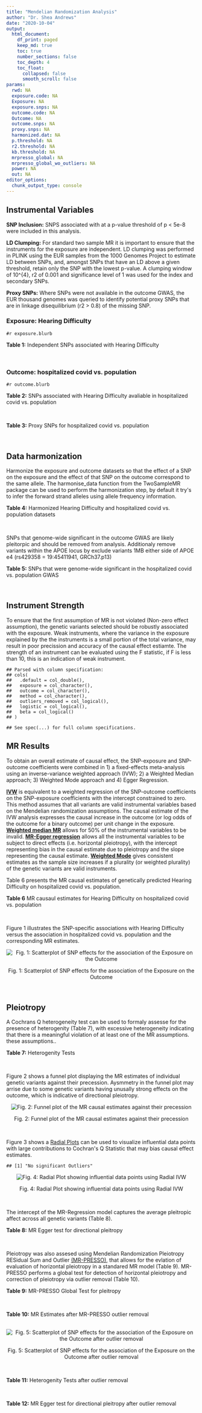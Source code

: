 ```yaml
---
title: "Mendelian Randomization Analysis"
author: "Dr. Shea Andrews"
date: "2020-10-04"
output:
  html_document:
    df_print: paged
    keep_md: true
    toc: true
    number_sections: false
    toc_depth: 4
    toc_float:
      collapsed: false
      smooth_scroll: false
params:
  rwd: NA
  exposure.code: NA
  Exposure: NA
  exposure.snps: NA
  outcome.code: NA
  Outcome: NA
  outcome.snps: NA
  proxy.snps: NA
  harmonized.dat: NA
  p.threshold: NA
  r2.threshold: NA
  kb.threshold: NA
  mrpresso_global: NA
  mrpresso_global_wo_outliers: NA
  power: NA
  out: NA
editor_options:
  chunk_output_type: console
---
```







## Instrumental Variables
**SNP Inclusion:** SNPS associated with at a p-value threshold of p < 5e-8 were included in this analysis.
<br>

**LD Clumping:** For standard two sample MR it is important to ensure that the instruments for the exposure are independent. LD clumping was performed in PLINK using the EUR samples from the 1000 Genomes Project to estimate LD between SNPs, and, amongst SNPs that have an LD above a given threshold, retain only the SNP with the lowest p-value. A clumping window of 10^{4}, r2 of 0.001 and significance level of 1 was used for the index and secondary SNPs.
<br>

**Proxy SNPs:** Where SNPs were not available in the outcome GWAS, the EUR thousand genomes was queried to identify potential proxy SNPs that are in linkage disequilibrium (r2 > 0.8) of the missing SNP.
<br>

### Exposure: Hearing Difficulty
`#r exposure.blurb`
<br>

**Table 1:** Independent SNPs associated with Hearing Difficulty
<div data-pagedtable="false">
  <script data-pagedtable-source type="application/json">
{"columns":[{"label":["SNP"],"name":[1],"type":["chr"],"align":["left"]},{"label":["CHROM"],"name":[2],"type":["dbl"],"align":["right"]},{"label":["POS"],"name":[3],"type":["dbl"],"align":["right"]},{"label":["REF"],"name":[4],"type":["chr"],"align":["left"]},{"label":["ALT"],"name":[5],"type":["chr"],"align":["left"]},{"label":["AF"],"name":[6],"type":["dbl"],"align":["right"]},{"label":["BETA"],"name":[7],"type":["dbl"],"align":["right"]},{"label":["SE"],"name":[8],"type":["dbl"],"align":["right"]},{"label":["Z"],"name":[9],"type":["dbl"],"align":["right"]},{"label":["P"],"name":[10],"type":["dbl"],"align":["right"]},{"label":["N"],"name":[11],"type":["dbl"],"align":["right"]},{"label":["TRAIT"],"name":[12],"type":["chr"],"align":["left"]}],"data":[{"1":"rs12027345","2":"1","3":"46239991","4":"G","5":"A","6":"0.432915","7":"-0.00785785","8":"0.00133184","9":"-5.90000","10":"3.6e-09","11":"250389","12":"Hearing_Difficulty"},{"1":"rs7525101","2":"1","3":"165109131","4":"C","5":"T","6":"0.440725","7":"0.00752096","8":"0.00132707","9":"5.66734","10":"1.5e-08","11":"250389","12":"Hearing_Difficulty"},{"1":"rs10927035","2":"1","3":"243703982","4":"C","5":"T","6":"0.649233","7":"0.00754234","8":"0.00138251","9":"5.45554","10":"4.9e-08","11":"250389","12":"Hearing_Difficulty"},{"1":"rs62188635","2":"2","3":"208082510","4":"C","5":"T","6":"0.545031","7":"-0.00827833","8":"0.00132906","9":"-6.22871","10":"4.7e-10","11":"250389","12":"Hearing_Difficulty"},{"1":"rs13093972","2":"3","3":"114987255","4":"A","5":"G","6":"0.448377","7":"0.00775587","8":"0.00133038","9":"5.82982","10":"5.5e-09","11":"250389","12":"Hearing_Difficulty"},{"1":"rs55853808","2":"3","3":"182053946","4":"A","5":"G","6":"0.162990","7":"0.01187470","8":"0.00180540","9":"6.57732","10":"4.8e-11","11":"250389","12":"Hearing_Difficulty"},{"1":"rs35414371","2":"4","3":"17530692","4":"T","5":"A","6":"0.132722","7":"0.01310280","8":"0.00194526","9":"6.73576","10":"1.6e-11","11":"250389","12":"Hearing_Difficulty"},{"1":"rs10475169","2":"5","3":"2555514","4":"A","5":"C","6":"0.117756","7":"0.01173770","8":"0.00204412","9":"5.74218","10":"9.3e-09","11":"250389","12":"Hearing_Difficulty"},{"1":"rs6453022","2":"5","3":"73076511","4":"C","5":"A","6":"0.500946","7":"0.01262160","8":"0.00132561","9":"9.52135","10":"1.7e-21","11":"250389","12":"Hearing_Difficulty"},{"1":"rs306574","2":"5","3":"94049523","4":"A","5":"G","6":"0.488764","7":"-0.00793561","8":"0.00131904","9":"-6.01620","10":"1.8e-09","11":"250389","12":"Hearing_Difficulty"},{"1":"rs1928176","2":"6","3":"21968899","4":"A","5":"G","6":"0.482818","7":"0.00749378","8":"0.00133347","9":"5.61976","10":"1.9e-08","11":"250389","12":"Hearing_Difficulty"},{"1":"rs13204736","2":"6","3":"32582603","4":"G","5":"A","6":"0.348495","7":"0.01146660","8":"0.00142649","9":"8.03833","10":"9.1e-16","11":"250389","12":"Hearing_Difficulty"},{"1":"rs62646255","2":"6","3":"43262303","4":"T","5":"C","6":"0.391260","7":"-0.01270780","8":"0.00135504","9":"-9.37817","10":"6.7e-21","11":"250389","12":"Hearing_Difficulty"},{"1":"rs217287","2":"6","3":"84407466","4":"C","5":"T","6":"0.440322","7":"0.00784960","8":"0.00133602","9":"5.87536","10":"4.2e-09","11":"250389","12":"Hearing_Difficulty"},{"1":"rs9493627","2":"6","3":"133789728","4":"G","5":"A","6":"0.320275","7":"0.01043660","8":"0.00141112","9":"7.39597","10":"1.4e-13","11":"250389","12":"Hearing_Difficulty"},{"1":"rs2236401","2":"6","3":"158504981","4":"C","5":"T","6":"0.514779","7":"0.00808004","8":"0.00132024","9":"6.12013","10":"9.3e-10","11":"250389","12":"Hearing_Difficulty"},{"1":"rs4947828","2":"7","3":"50805115","4":"T","5":"G","6":"0.769429","7":"0.00955408","8":"0.00156472","9":"6.10594","10":"1.0e-09","11":"250389","12":"Hearing_Difficulty"},{"1":"rs9691831","2":"7","3":"138498348","4":"A","5":"G","6":"0.584558","7":"0.00740690","8":"0.00133806","9":"5.53555","10":"3.1e-08","11":"250389","12":"Hearing_Difficulty"},{"1":"rs3890736","2":"8","3":"21532239","4":"G","5":"A","6":"0.373324","7":"0.00765762","8":"0.00136882","9":"5.59432","10":"2.2e-08","11":"250389","12":"Hearing_Difficulty"},{"1":"rs76837345","2":"8","3":"82668818","4":"A","5":"G","6":"0.069355","7":"0.01460190","8":"0.00259963","9":"5.61691","10":"1.9e-08","11":"250389","12":"Hearing_Difficulty"},{"1":"rs1962104","2":"8","3":"141635329","4":"T","5":"C","6":"0.558034","7":"0.00889466","8":"0.00133827","9":"6.64639","10":"3.0e-11","11":"250389","12":"Hearing_Difficulty"},{"1":"rs4948502","2":"10","3":"63839417","4":"T","5":"C","6":"0.426934","7":"-0.00805794","8":"0.00133835","9":"-6.02080","10":"1.7e-09","11":"250389","12":"Hearing_Difficulty"},{"1":"rs2270550","2":"10","3":"75874192","4":"T","5":"C","6":"0.547333","7":"0.00852536","8":"0.00136055","9":"6.26611","10":"3.7e-10","11":"250389","12":"Hearing_Difficulty"},{"1":"rs11596052","2":"10","3":"80520313","4":"T","5":"C","6":"0.219355","7":"-0.00900108","8":"0.00161979","9":"-5.55694","10":"2.7e-08","11":"250389","12":"Hearing_Difficulty"},{"1":"rs1097215","2":"10","3":"94787804","4":"G","5":"A","6":"0.474064","7":"-0.00798345","8":"0.00132256","9":"-6.03636","10":"1.6e-09","11":"250389","12":"Hearing_Difficulty"},{"1":"rs10901863","2":"10","3":"126812270","4":"C","5":"T","6":"0.268469","7":"0.01207640","8":"0.00153378","9":"7.87362","10":"3.4e-15","11":"250389","12":"Hearing_Difficulty"},{"1":"rs55635402","2":"11","3":"8056913","4":"A","5":"G","6":"0.194930","7":"-0.01052120","8":"0.00166935","9":"-6.30257","10":"2.9e-10","11":"250389","12":"Hearing_Difficulty"},{"1":"rs141403654","2":"11","3":"47715487","4":"A","5":"T","6":"0.015434","7":"0.03134020","8":"0.00568478","9":"5.51300","10":"3.5e-08","11":"250389","12":"Hearing_Difficulty"},{"1":"rs7951935","2":"11","3":"89030399","4":"G","5":"T","6":"0.379826","7":"0.01135240","8":"0.00136208","9":"8.33461","10":"7.8e-17","11":"250389","12":"Hearing_Difficulty"},{"1":"rs67307131","2":"11","3":"118480223","4":"T","5":"C","6":"0.346657","7":"0.00913602","8":"0.00139364","9":"6.55551","10":"5.5e-11","11":"250389","12":"Hearing_Difficulty"},{"1":"rs12552","2":"13","3":"53625781","4":"A","5":"G","6":"0.561874","7":"-0.00728153","8":"0.00133440","9":"-5.45678","10":"4.8e-08","11":"250389","12":"Hearing_Difficulty"},{"1":"rs9517282","2":"13","3":"99059183","4":"C","5":"A","6":"0.548995","7":"-0.00778367","8":"0.00133726","9":"-5.82061","10":"5.9e-09","11":"250389","12":"Hearing_Difficulty"},{"1":"rs1566129","2":"14","3":"52514912","4":"T","5":"C","6":"0.586284","7":"-0.00906457","8":"0.00134065","9":"-6.76132","10":"1.4e-11","11":"250389","12":"Hearing_Difficulty"},{"1":"rs62015206","2":"15","3":"52374075","4":"C","5":"T","6":"0.591962","7":"0.00779412","8":"0.00134988","9":"5.77394","10":"7.7e-09","11":"250389","12":"Hearing_Difficulty"},{"1":"rs62033400","2":"16","3":"53811788","4":"A","5":"G","6":"0.394446","7":"-0.00850581","8":"0.00134974","9":"-6.30181","10":"2.9e-10","11":"250389","12":"Hearing_Difficulty"},{"1":"rs12938775","2":"17","3":"2574821","4":"G","5":"A","6":"0.501932","7":"-0.00745427","8":"0.00132034","9":"-5.64572","10":"1.6e-08","11":"250389","12":"Hearing_Difficulty"},{"1":"rs17671352","2":"17","3":"7127718","4":"T","5":"C","6":"0.619033","7":"-0.00777641","8":"0.00135880","9":"-5.72300","10":"1.0e-08","11":"250389","12":"Hearing_Difficulty"},{"1":"rs4611552","2":"18","3":"52636091","4":"T","5":"C","6":"0.215352","7":"0.00885933","8":"0.00160737","9":"5.51169","10":"3.6e-08","11":"250389","12":"Hearing_Difficulty"},{"1":"rs132929","2":"22","3":"38487002","4":"G","5":"A","6":"0.413979","7":"0.00983905","8":"0.00134066","9":"7.33896","10":"2.2e-13","11":"250389","12":"Hearing_Difficulty"},{"1":"rs36062310","2":"22","3":"50988105","4":"G","5":"A","6":"0.043658","7":"0.03145420","8":"0.00322683","9":"9.74771","10":"1.9e-22","11":"250389","12":"Hearing_Difficulty"}],"options":{"columns":{"min":{},"max":[10]},"rows":{"min":[10],"max":[10]},"pages":{}}}
  </script>
</div>
<br>

### Outcome: hospitalized covid vs. population
`#r outcome.blurb`
<br>

**Table 2:** SNPs associated with Hearing Difficulty avaliable in hospitalized covid vs. population
<div data-pagedtable="false">
  <script data-pagedtable-source type="application/json">
{"columns":[{"label":["SNP"],"name":[1],"type":["chr"],"align":["left"]},{"label":["CHROM"],"name":[2],"type":["dbl"],"align":["right"]},{"label":["POS"],"name":[3],"type":["dbl"],"align":["right"]},{"label":["REF"],"name":[4],"type":["chr"],"align":["left"]},{"label":["ALT"],"name":[5],"type":["chr"],"align":["left"]},{"label":["AF"],"name":[6],"type":["dbl"],"align":["right"]},{"label":["BETA"],"name":[7],"type":["dbl"],"align":["right"]},{"label":["SE"],"name":[8],"type":["dbl"],"align":["right"]},{"label":["Z"],"name":[9],"type":["dbl"],"align":["right"]},{"label":["P"],"name":[10],"type":["dbl"],"align":["right"]},{"label":["N"],"name":[11],"type":["dbl"],"align":["right"]},{"label":["TRAIT"],"name":[12],"type":["chr"],"align":["left"]}],"data":[{"1":"rs12027345","2":"1","3":"46239991","4":"G","5":"A","6":"0.43790","7":"0.01347600","8":"0.031450","9":"0.428489666","10":"0.66830","11":"452949","12":"COVID:_hospitalized_vs._population"},{"1":"rs7525101","2":"1","3":"165109131","4":"C","5":"T","6":"0.45530","7":"-0.03812000","8":"0.024212","9":"-1.574425905","10":"0.11540","11":"991764","12":"COVID:_hospitalized_vs._population"},{"1":"rs10927035","2":"1","3":"243703982","4":"C","5":"T","6":"0.61710","7":"-0.03521400","8":"0.029528","9":"-1.192562991","10":"0.23300","11":"1009123","12":"COVID:_hospitalized_vs._population"},{"1":"rs13093972","2":"3","3":"114987255","4":"A","5":"G","6":"0.40550","7":"0.00028154","8":"0.029917","9":"0.009410703","10":"0.99250","11":"1009123","12":"COVID:_hospitalized_vs._population"},{"1":"rs55853808","2":"3","3":"182053946","4":"A","5":"G","6":"0.15020","7":"-0.04083600","8":"0.043904","9":"-0.930120262","10":"0.35230","11":"981708","12":"COVID:_hospitalized_vs._population"},{"1":"rs35414371","2":"4","3":"17530692","4":"T","5":"A","6":"0.13320","7":"0.05258000","8":"0.037396","9":"1.406032731","10":"0.15970","11":"506057","12":"COVID:_hospitalized_vs._population"},{"1":"rs10475169","2":"5","3":"2555514","4":"A","5":"C","6":"0.13090","7":"-0.02307400","8":"0.035335","9":"-0.653006934","10":"0.51370","11":"991764","12":"COVID:_hospitalized_vs._population"},{"1":"rs6453022","2":"5","3":"73076511","4":"C","5":"A","6":"0.48020","7":"-0.00209290","8":"0.023488","9":"-0.089105075","10":"0.92900","11":"1018566","12":"COVID:_hospitalized_vs._population"},{"1":"rs306574","2":"5","3":"94049523","4":"A","5":"G","6":"0.50680","7":"0.00608000","8":"0.023583","9":"0.257812831","10":"0.79660","11":"1019179","12":"COVID:_hospitalized_vs._population"},{"1":"rs1928176","2":"6","3":"21968899","4":"A","5":"G","6":"0.49830","7":"-0.00653430","8":"0.028787","9":"-0.226987876","10":"0.82040","11":"1002554","12":"COVID:_hospitalized_vs._population"},{"1":"rs217287","2":"6","3":"84407466","4":"C","5":"T","6":"0.46220","7":"0.01826500","8":"0.029612","9":"0.616810752","10":"0.53730","11":"981095","12":"COVID:_hospitalized_vs._population"},{"1":"rs9493627","2":"6","3":"133789728","4":"G","5":"A","6":"0.32070","7":"0.00657970","8":"0.024728","9":"0.266082983","10":"0.79020","11":"1019179","12":"COVID:_hospitalized_vs._population"},{"1":"rs2236401","2":"6","3":"158504981","4":"C","5":"T","6":"0.53960","7":"0.01974700","8":"0.023534","9":"0.839083879","10":"0.40140","11":"1019179","12":"COVID:_hospitalized_vs._population"},{"1":"rs3890736","2":"8","3":"21532239","4":"G","5":"A","6":"0.37850","7":"0.01552900","8":"0.024001","9":"0.647014708","10":"0.51760","11":"1019179","12":"COVID:_hospitalized_vs._population"},{"1":"rs76837345","2":"8","3":"82668818","4":"A","5":"G","6":"0.06715","7":"0.01770200","8":"0.046704","9":"0.379025351","10":"0.70470","11":"1012610","12":"COVID:_hospitalized_vs._population"},{"1":"rs1962104","2":"8","3":"141635329","4":"T","5":"C","6":"0.52330","7":"0.00488860","8":"0.028992","9":"0.168618929","10":"0.86610","11":"1009123","12":"COVID:_hospitalized_vs._population"},{"1":"rs4948502","2":"10","3":"63839417","4":"T","5":"C","6":"0.40940","7":"-0.05115700","8":"0.024186","9":"-2.115149260","10":"0.03442","11":"1019179","12":"COVID:_hospitalized_vs._population"},{"1":"rs11596052","2":"10","3":"80520313","4":"T","5":"C","6":"0.20700","7":"-0.00502970","8":"0.034375","9":"-0.146318545","10":"0.88370","11":"1009123","12":"COVID:_hospitalized_vs._population"},{"1":"rs1097215","2":"10","3":"94787804","4":"G","5":"A","6":"0.48370","7":"-0.01562400","8":"0.029701","9":"-0.526042894","10":"0.59890","11":"989134","12":"COVID:_hospitalized_vs._population"},{"1":"rs10901863","2":"10","3":"126812270","4":"C","5":"T","6":"0.27640","7":"-0.03176300","8":"0.033305","9":"-0.953700646","10":"0.34020","11":"981708","12":"COVID:_hospitalized_vs._population"},{"1":"rs55635402","2":"11","3":"8056913","4":"A","5":"G","6":"0.20230","7":"-0.00656980","8":"0.029921","9":"-0.219571538","10":"0.82620","11":"1019179","12":"COVID:_hospitalized_vs._population"},{"1":"rs141403654","2":"11","3":"47715487","4":"A","5":"T","6":"0.02315","7":"-0.05427700","8":"0.151110","9":"-0.359188671","10":"0.71950","11":"962109","12":"COVID:_hospitalized_vs._population"},{"1":"rs7951935","2":"11","3":"89030399","4":"G","5":"T","6":"0.37340","7":"-0.00761520","8":"0.024494","9":"-0.310900629","10":"0.75590","11":"744768","12":"COVID:_hospitalized_vs._population"},{"1":"rs67307131","2":"11","3":"118480223","4":"T","5":"C","6":"0.35210","7":"-0.02173800","8":"0.030319","9":"-0.716976154","10":"0.47340","11":"468586","12":"COVID:_hospitalized_vs._population"},{"1":"rs12552","2":"13","3":"53625781","4":"A","5":"G","6":"0.55610","7":"-0.01851200","8":"0.028595","9":"-0.647385907","10":"0.51740","11":"1008510","12":"COVID:_hospitalized_vs._population"},{"1":"rs9517282","2":"13","3":"99059183","4":"C","5":"A","6":"0.53930","7":"-0.02682000","8":"0.028500","9":"-0.941052632","10":"0.34670","11":"1009123","12":"COVID:_hospitalized_vs._population"},{"1":"rs1566129","2":"14","3":"52514912","4":"T","5":"C","6":"0.60010","7":"0.03642000","8":"0.023732","9":"1.534636777","10":"0.12490","11":"1019179","12":"COVID:_hospitalized_vs._population"},{"1":"rs62033400","2":"16","3":"53811788","4":"A","5":"G","6":"0.39350","7":"0.01705500","8":"0.024171","9":"0.705597617","10":"0.48040","11":"1005759","12":"COVID:_hospitalized_vs._population"},{"1":"rs12938775","2":"17","3":"2574821","4":"G","5":"A","6":"0.48840","7":"-0.01559600","8":"0.030391","9":"-0.513178244","10":"0.60780","11":"742997","12":"COVID:_hospitalized_vs._population"},{"1":"rs17671352","2":"17","3":"7127718","4":"T","5":"C","6":"0.62540","7":"-0.00277130","8":"0.024542","9":"-0.112920707","10":"0.91010","11":"1019179","12":"COVID:_hospitalized_vs._population"},{"1":"rs4611552","2":"18","3":"52636091","4":"T","5":"C","6":"0.20170","7":"0.03280300","8":"0.028459","9":"1.152640641","10":"0.24910","11":"1019179","12":"COVID:_hospitalized_vs._population"},{"1":"rs132929","2":"22","3":"38487002","4":"G","5":"A","6":"0.38980","7":"-0.02048600","8":"0.023899","9":"-0.857190677","10":"0.39130","11":"1018566","12":"COVID:_hospitalized_vs._population"},{"1":"rs36062310","2":"22","3":"50988105","4":"G","5":"A","6":"0.03983","7":"0.06365600","8":"0.078438","9":"0.811545424","10":"0.41710","11":"975139","12":"COVID:_hospitalized_vs._population"},{"1":"rs62188635","2":"NA","3":"NA","4":"NA","5":"NA","6":"NA","7":"NA","8":"NA","9":"NA","10":"NA","11":"NA","12":"NA"},{"1":"rs13204736","2":"NA","3":"NA","4":"NA","5":"NA","6":"NA","7":"NA","8":"NA","9":"NA","10":"NA","11":"NA","12":"NA"},{"1":"rs62646255","2":"NA","3":"NA","4":"NA","5":"NA","6":"NA","7":"NA","8":"NA","9":"NA","10":"NA","11":"NA","12":"NA"},{"1":"rs4947828","2":"NA","3":"NA","4":"NA","5":"NA","6":"NA","7":"NA","8":"NA","9":"NA","10":"NA","11":"NA","12":"NA"},{"1":"rs9691831","2":"NA","3":"NA","4":"NA","5":"NA","6":"NA","7":"NA","8":"NA","9":"NA","10":"NA","11":"NA","12":"NA"},{"1":"rs2270550","2":"NA","3":"NA","4":"NA","5":"NA","6":"NA","7":"NA","8":"NA","9":"NA","10":"NA","11":"NA","12":"NA"},{"1":"rs62015206","2":"NA","3":"NA","4":"NA","5":"NA","6":"NA","7":"NA","8":"NA","9":"NA","10":"NA","11":"NA","12":"NA"}],"options":{"columns":{"min":{},"max":[10]},"rows":{"min":[10],"max":[10]},"pages":{}}}
  </script>
</div>
<br>

**Table 3:** Proxy SNPs for hospitalized covid vs. population
<div data-pagedtable="false">
  <script data-pagedtable-source type="application/json">
{"columns":[{"label":["target_snp"],"name":[1],"type":["chr"],"align":["left"]},{"label":["proxy_snp"],"name":[2],"type":["chr"],"align":["left"]},{"label":["ld.r2"],"name":[3],"type":["dbl"],"align":["right"]},{"label":["Dprime"],"name":[4],"type":["dbl"],"align":["right"]},{"label":["PHASE"],"name":[5],"type":["chr"],"align":["left"]},{"label":["X12"],"name":[6],"type":["lgl"],"align":["right"]},{"label":["CHROM"],"name":[7],"type":["dbl"],"align":["right"]},{"label":["POS"],"name":[8],"type":["dbl"],"align":["right"]},{"label":["REF.proxy"],"name":[9],"type":["chr"],"align":["left"]},{"label":["ALT.proxy"],"name":[10],"type":["chr"],"align":["left"]},{"label":["AF"],"name":[11],"type":["dbl"],"align":["right"]},{"label":["BETA"],"name":[12],"type":["dbl"],"align":["right"]},{"label":["SE"],"name":[13],"type":["dbl"],"align":["right"]},{"label":["Z"],"name":[14],"type":["dbl"],"align":["right"]},{"label":["P"],"name":[15],"type":["dbl"],"align":["right"]},{"label":["N"],"name":[16],"type":["dbl"],"align":["right"]},{"label":["TRAIT"],"name":[17],"type":["chr"],"align":["left"]},{"label":["ref"],"name":[18],"type":["chr"],"align":["left"]},{"label":["ref.proxy"],"name":[19],"type":["chr"],"align":["left"]},{"label":["alt"],"name":[20],"type":["chr"],"align":["left"]},{"label":["alt.proxy"],"name":[21],"type":["chr"],"align":["left"]},{"label":["ALT"],"name":[22],"type":["chr"],"align":["left"]},{"label":["REF"],"name":[23],"type":["chr"],"align":["left"]},{"label":["proxy.outcome"],"name":[24],"type":["lgl"],"align":["right"]}],"data":[{"1":"rs13204736","2":"rs34656207","3":"0.957609","4":"0.994489","5":"AT/GC","6":"NA","7":"6","8":"32582601","9":"C","10":"T","11":"0.3978","12":"-0.0395380","13":"0.047677","14":"-0.8292888","15":"0.4069","16":"985408","17":"COVID:_hospitalized_vs._population","18":"A","19":"T","20":"G","21":"C","22":"A","23":"G","24":"TRUE"},{"1":"rs62646255","2":"rs62415385","3":"0.975788","4":"0.995882","5":"CT/TA","6":"NA","7":"6","8":"43262458","9":"A","10":"T","11":"0.3887","12":"0.0482200","13":"0.029713","14":"1.6228587","15":"0.1046","16":"1006906","17":"COVID:_hospitalized_vs._population","18":"C","19":"T","20":"T","21":"A","22":"C","23":"T","24":"TRUE"},{"1":"rs2270550","2":"rs2131957","3":"0.856412","4":"0.982009","5":"TC/CA","6":"NA","7":"10","8":"75866929","9":"C","10":"A","11":"0.5663","12":"0.0019956","13":"0.028611","14":"0.0697494","15":"0.9444","16":"1009123","17":"COVID:_hospitalized_vs._population","18":"T","19":"C","20":"C","21":"A","22":"C","23":"T","24":"TRUE"},{"1":"rs62188635","2":"NA","3":"NA","4":"NA","5":"NA","6":"NA","7":"NA","8":"NA","9":"NA","10":"NA","11":"NA","12":"NA","13":"NA","14":"NA","15":"NA","16":"NA","17":"NA","18":"NA","19":"NA","20":"NA","21":"NA","22":"NA","23":"NA","24":"NA"},{"1":"rs4947828","2":"NA","3":"NA","4":"NA","5":"NA","6":"NA","7":"NA","8":"NA","9":"NA","10":"NA","11":"NA","12":"NA","13":"NA","14":"NA","15":"NA","16":"NA","17":"NA","18":"NA","19":"NA","20":"NA","21":"NA","22":"NA","23":"NA","24":"NA"},{"1":"rs9691831","2":"NA","3":"NA","4":"NA","5":"NA","6":"NA","7":"NA","8":"NA","9":"NA","10":"NA","11":"NA","12":"NA","13":"NA","14":"NA","15":"NA","16":"NA","17":"NA","18":"NA","19":"NA","20":"NA","21":"NA","22":"NA","23":"NA","24":"NA"},{"1":"rs62015206","2":"NA","3":"NA","4":"NA","5":"NA","6":"NA","7":"NA","8":"NA","9":"NA","10":"NA","11":"NA","12":"NA","13":"NA","14":"NA","15":"NA","16":"NA","17":"NA","18":"NA","19":"NA","20":"NA","21":"NA","22":"NA","23":"NA","24":"NA"}],"options":{"columns":{"min":{},"max":[10]},"rows":{"min":[10],"max":[10]},"pages":{}}}
  </script>
</div>
<br>

## Data harmonization
Harmonize the exposure and outcome datasets so that the effect of a SNP on the exposure and the effect of that SNP on the outcome correspond to the same allele. The harmonise_data function from the TwoSampleMR package can be used to perform the harmonization step, by default it try's to infer the forward strand alleles using allele frequency information.
<br>

**Table 4:** Harmonized Hearing Difficulty and hospitalized covid vs. population datasets
<div data-pagedtable="false">
  <script data-pagedtable-source type="application/json">
{"columns":[{"label":["SNP"],"name":[1],"type":["chr"],"align":["left"]},{"label":["effect_allele.exposure"],"name":[2],"type":["chr"],"align":["left"]},{"label":["other_allele.exposure"],"name":[3],"type":["chr"],"align":["left"]},{"label":["effect_allele.outcome"],"name":[4],"type":["chr"],"align":["left"]},{"label":["other_allele.outcome"],"name":[5],"type":["chr"],"align":["left"]},{"label":["beta.exposure"],"name":[6],"type":["dbl"],"align":["right"]},{"label":["beta.outcome"],"name":[7],"type":["dbl"],"align":["right"]},{"label":["eaf.exposure"],"name":[8],"type":["dbl"],"align":["right"]},{"label":["eaf.outcome"],"name":[9],"type":["dbl"],"align":["right"]},{"label":["remove"],"name":[10],"type":["lgl"],"align":["right"]},{"label":["palindromic"],"name":[11],"type":["lgl"],"align":["right"]},{"label":["ambiguous"],"name":[12],"type":["lgl"],"align":["right"]},{"label":["id.outcome"],"name":[13],"type":["chr"],"align":["left"]},{"label":["chr.outcome"],"name":[14],"type":["dbl"],"align":["right"]},{"label":["pos.outcome"],"name":[15],"type":["dbl"],"align":["right"]},{"label":["se.outcome"],"name":[16],"type":["dbl"],"align":["right"]},{"label":["z.outcome"],"name":[17],"type":["dbl"],"align":["right"]},{"label":["pval.outcome"],"name":[18],"type":["dbl"],"align":["right"]},{"label":["samplesize.outcome"],"name":[19],"type":["dbl"],"align":["right"]},{"label":["outcome"],"name":[20],"type":["chr"],"align":["left"]},{"label":["mr_keep.outcome"],"name":[21],"type":["lgl"],"align":["right"]},{"label":["pval_origin.outcome"],"name":[22],"type":["chr"],"align":["left"]},{"label":["chr.exposure"],"name":[23],"type":["dbl"],"align":["right"]},{"label":["pos.exposure"],"name":[24],"type":["dbl"],"align":["right"]},{"label":["se.exposure"],"name":[25],"type":["dbl"],"align":["right"]},{"label":["z.exposure"],"name":[26],"type":["dbl"],"align":["right"]},{"label":["pval.exposure"],"name":[27],"type":["dbl"],"align":["right"]},{"label":["samplesize.exposure"],"name":[28],"type":["dbl"],"align":["right"]},{"label":["exposure"],"name":[29],"type":["chr"],"align":["left"]},{"label":["mr_keep.exposure"],"name":[30],"type":["lgl"],"align":["right"]},{"label":["pval_origin.exposure"],"name":[31],"type":["chr"],"align":["left"]},{"label":["id.exposure"],"name":[32],"type":["chr"],"align":["left"]},{"label":["action"],"name":[33],"type":["dbl"],"align":["right"]},{"label":["mr_keep"],"name":[34],"type":["lgl"],"align":["right"]},{"label":["pt"],"name":[35],"type":["dbl"],"align":["right"]},{"label":["pleitropy_keep"],"name":[36],"type":["lgl"],"align":["right"]},{"label":["mrpresso_RSSobs"],"name":[37],"type":["lgl"],"align":["right"]},{"label":["mrpresso_pval"],"name":[38],"type":["lgl"],"align":["right"]},{"label":["mrpresso_keep"],"name":[39],"type":["lgl"],"align":["right"]}],"data":[{"1":"rs10475169","2":"C","3":"A","4":"C","5":"A","6":"0.01173770","7":"-0.02307400","8":"0.117756","9":"0.13090","10":"FALSE","11":"FALSE","12":"FALSE","13":"KEOeeb","14":"5","15":"2555514","16":"0.035335","17":"-0.653006934","18":"0.51370","19":"991764","20":"covidhgi2020anaB2v3","21":"TRUE","22":"reported","23":"5","24":"2555514","25":"0.00204412","26":"5.74218","27":"9.3e-09","28":"250389","29":"Wells2019hdiff","30":"TRUE","31":"reported","32":"KOUf6Z","33":"2","34":"TRUE","35":"5e-08","36":"TRUE","37":"NA","38":"NA","39":"TRUE"},{"1":"rs10901863","2":"T","3":"C","4":"T","5":"C","6":"0.01207640","7":"-0.03176300","8":"0.268469","9":"0.27640","10":"FALSE","11":"FALSE","12":"FALSE","13":"KEOeeb","14":"10","15":"126812270","16":"0.033305","17":"-0.953700646","18":"0.34020","19":"981708","20":"covidhgi2020anaB2v3","21":"TRUE","22":"reported","23":"10","24":"126812270","25":"0.00153378","26":"7.87362","27":"3.4e-15","28":"250389","29":"Wells2019hdiff","30":"TRUE","31":"reported","32":"KOUf6Z","33":"2","34":"TRUE","35":"5e-08","36":"TRUE","37":"NA","38":"NA","39":"TRUE"},{"1":"rs10927035","2":"T","3":"C","4":"T","5":"C","6":"0.00754234","7":"-0.03521400","8":"0.649233","9":"0.61710","10":"FALSE","11":"FALSE","12":"FALSE","13":"KEOeeb","14":"1","15":"243703982","16":"0.029528","17":"-1.192562991","18":"0.23300","19":"1009123","20":"covidhgi2020anaB2v3","21":"TRUE","22":"reported","23":"1","24":"243703982","25":"0.00138251","26":"5.45554","27":"4.9e-08","28":"250389","29":"Wells2019hdiff","30":"TRUE","31":"reported","32":"KOUf6Z","33":"2","34":"TRUE","35":"5e-08","36":"TRUE","37":"NA","38":"NA","39":"TRUE"},{"1":"rs1097215","2":"A","3":"G","4":"A","5":"G","6":"-0.00798345","7":"-0.01562400","8":"0.474064","9":"0.48370","10":"FALSE","11":"FALSE","12":"FALSE","13":"KEOeeb","14":"10","15":"94787804","16":"0.029701","17":"-0.526042894","18":"0.59890","19":"989134","20":"covidhgi2020anaB2v3","21":"TRUE","22":"reported","23":"10","24":"94787804","25":"0.00132256","26":"-6.03636","27":"1.6e-09","28":"250389","29":"Wells2019hdiff","30":"TRUE","31":"reported","32":"KOUf6Z","33":"2","34":"TRUE","35":"5e-08","36":"TRUE","37":"NA","38":"NA","39":"TRUE"},{"1":"rs11596052","2":"C","3":"T","4":"C","5":"T","6":"-0.00900108","7":"-0.00502970","8":"0.219355","9":"0.20700","10":"FALSE","11":"FALSE","12":"FALSE","13":"KEOeeb","14":"10","15":"80520313","16":"0.034375","17":"-0.146318545","18":"0.88370","19":"1009123","20":"covidhgi2020anaB2v3","21":"TRUE","22":"reported","23":"10","24":"80520313","25":"0.00161979","26":"-5.55694","27":"2.7e-08","28":"250389","29":"Wells2019hdiff","30":"TRUE","31":"reported","32":"KOUf6Z","33":"2","34":"TRUE","35":"5e-08","36":"TRUE","37":"NA","38":"NA","39":"TRUE"},{"1":"rs12027345","2":"A","3":"G","4":"A","5":"G","6":"-0.00785785","7":"0.01347600","8":"0.432915","9":"0.43790","10":"FALSE","11":"FALSE","12":"FALSE","13":"KEOeeb","14":"1","15":"46239991","16":"0.031450","17":"0.428489666","18":"0.66830","19":"452949","20":"covidhgi2020anaB2v3","21":"TRUE","22":"reported","23":"1","24":"46239991","25":"0.00133184","26":"-5.90000","27":"3.6e-09","28":"250389","29":"Wells2019hdiff","30":"TRUE","31":"reported","32":"KOUf6Z","33":"2","34":"TRUE","35":"5e-08","36":"TRUE","37":"NA","38":"NA","39":"TRUE"},{"1":"rs12552","2":"G","3":"A","4":"G","5":"A","6":"-0.00728153","7":"-0.01851200","8":"0.561874","9":"0.55610","10":"FALSE","11":"FALSE","12":"FALSE","13":"KEOeeb","14":"13","15":"53625781","16":"0.028595","17":"-0.647385907","18":"0.51740","19":"1008510","20":"covidhgi2020anaB2v3","21":"TRUE","22":"reported","23":"13","24":"53625781","25":"0.00133440","26":"-5.45678","27":"4.8e-08","28":"250389","29":"Wells2019hdiff","30":"TRUE","31":"reported","32":"KOUf6Z","33":"2","34":"TRUE","35":"5e-08","36":"TRUE","37":"NA","38":"NA","39":"TRUE"},{"1":"rs12938775","2":"A","3":"G","4":"A","5":"G","6":"-0.00745427","7":"-0.01559600","8":"0.501932","9":"0.48840","10":"FALSE","11":"FALSE","12":"FALSE","13":"KEOeeb","14":"17","15":"2574821","16":"0.030391","17":"-0.513178244","18":"0.60780","19":"742997","20":"covidhgi2020anaB2v3","21":"TRUE","22":"reported","23":"17","24":"2574821","25":"0.00132034","26":"-5.64572","27":"1.6e-08","28":"250389","29":"Wells2019hdiff","30":"TRUE","31":"reported","32":"KOUf6Z","33":"2","34":"TRUE","35":"5e-08","36":"TRUE","37":"NA","38":"NA","39":"TRUE"},{"1":"rs13093972","2":"G","3":"A","4":"G","5":"A","6":"0.00775587","7":"0.00028154","8":"0.448377","9":"0.40550","10":"FALSE","11":"FALSE","12":"FALSE","13":"KEOeeb","14":"3","15":"114987255","16":"0.029917","17":"0.009410703","18":"0.99250","19":"1009123","20":"covidhgi2020anaB2v3","21":"TRUE","22":"reported","23":"3","24":"114987255","25":"0.00133038","26":"5.82982","27":"5.5e-09","28":"250389","29":"Wells2019hdiff","30":"TRUE","31":"reported","32":"KOUf6Z","33":"2","34":"TRUE","35":"5e-08","36":"TRUE","37":"NA","38":"NA","39":"TRUE"},{"1":"rs13204736","2":"A","3":"G","4":"A","5":"G","6":"0.01146660","7":"-0.03953800","8":"0.348495","9":"0.39780","10":"FALSE","11":"FALSE","12":"FALSE","13":"KEOeeb","14":"6","15":"32582601","16":"0.047677","17":"-0.829288756","18":"0.40690","19":"985408","20":"covidhgi2020anaB2v3","21":"TRUE","22":"reported","23":"6","24":"32582603","25":"0.00142649","26":"8.03833","27":"9.1e-16","28":"250389","29":"Wells2019hdiff","30":"TRUE","31":"reported","32":"KOUf6Z","33":"2","34":"TRUE","35":"5e-08","36":"TRUE","37":"NA","38":"NA","39":"TRUE"},{"1":"rs132929","2":"A","3":"G","4":"A","5":"G","6":"0.00983905","7":"-0.02048600","8":"0.413979","9":"0.38980","10":"FALSE","11":"FALSE","12":"FALSE","13":"KEOeeb","14":"22","15":"38487002","16":"0.023899","17":"-0.857190677","18":"0.39130","19":"1018566","20":"covidhgi2020anaB2v3","21":"TRUE","22":"reported","23":"22","24":"38487002","25":"0.00134066","26":"7.33896","27":"2.2e-13","28":"250389","29":"Wells2019hdiff","30":"TRUE","31":"reported","32":"KOUf6Z","33":"2","34":"TRUE","35":"5e-08","36":"TRUE","37":"NA","38":"NA","39":"TRUE"},{"1":"rs141403654","2":"T","3":"A","4":"T","5":"A","6":"0.03134020","7":"-0.05427700","8":"0.015434","9":"0.02315","10":"FALSE","11":"TRUE","12":"FALSE","13":"KEOeeb","14":"11","15":"47715487","16":"0.151110","17":"-0.359188671","18":"0.71950","19":"962109","20":"covidhgi2020anaB2v3","21":"TRUE","22":"reported","23":"11","24":"47715487","25":"0.00568478","26":"5.51300","27":"3.5e-08","28":"250389","29":"Wells2019hdiff","30":"TRUE","31":"reported","32":"KOUf6Z","33":"2","34":"TRUE","35":"5e-08","36":"TRUE","37":"NA","38":"NA","39":"TRUE"},{"1":"rs1566129","2":"C","3":"T","4":"C","5":"T","6":"-0.00906457","7":"0.03642000","8":"0.586284","9":"0.60010","10":"FALSE","11":"FALSE","12":"FALSE","13":"KEOeeb","14":"14","15":"52514912","16":"0.023732","17":"1.534636777","18":"0.12490","19":"1019179","20":"covidhgi2020anaB2v3","21":"TRUE","22":"reported","23":"14","24":"52514912","25":"0.00134065","26":"-6.76132","27":"1.4e-11","28":"250389","29":"Wells2019hdiff","30":"TRUE","31":"reported","32":"KOUf6Z","33":"2","34":"TRUE","35":"5e-08","36":"TRUE","37":"NA","38":"NA","39":"TRUE"},{"1":"rs17671352","2":"C","3":"T","4":"C","5":"T","6":"-0.00777641","7":"-0.00277130","8":"0.619033","9":"0.62540","10":"FALSE","11":"FALSE","12":"FALSE","13":"KEOeeb","14":"17","15":"7127718","16":"0.024542","17":"-0.112920707","18":"0.91010","19":"1019179","20":"covidhgi2020anaB2v3","21":"TRUE","22":"reported","23":"17","24":"7127718","25":"0.00135880","26":"-5.72300","27":"1.0e-08","28":"250389","29":"Wells2019hdiff","30":"TRUE","31":"reported","32":"KOUf6Z","33":"2","34":"TRUE","35":"5e-08","36":"TRUE","37":"NA","38":"NA","39":"TRUE"},{"1":"rs1928176","2":"G","3":"A","4":"G","5":"A","6":"0.00749378","7":"-0.00653430","8":"0.482818","9":"0.49830","10":"FALSE","11":"FALSE","12":"FALSE","13":"KEOeeb","14":"6","15":"21968899","16":"0.028787","17":"-0.226987876","18":"0.82040","19":"1002554","20":"covidhgi2020anaB2v3","21":"TRUE","22":"reported","23":"6","24":"21968899","25":"0.00133347","26":"5.61976","27":"1.9e-08","28":"250389","29":"Wells2019hdiff","30":"TRUE","31":"reported","32":"KOUf6Z","33":"2","34":"TRUE","35":"5e-08","36":"TRUE","37":"NA","38":"NA","39":"TRUE"},{"1":"rs1962104","2":"C","3":"T","4":"C","5":"T","6":"0.00889466","7":"0.00488860","8":"0.558034","9":"0.52330","10":"FALSE","11":"FALSE","12":"FALSE","13":"KEOeeb","14":"8","15":"141635329","16":"0.028992","17":"0.168618929","18":"0.86610","19":"1009123","20":"covidhgi2020anaB2v3","21":"TRUE","22":"reported","23":"8","24":"141635329","25":"0.00133827","26":"6.64639","27":"3.0e-11","28":"250389","29":"Wells2019hdiff","30":"TRUE","31":"reported","32":"KOUf6Z","33":"2","34":"TRUE","35":"5e-08","36":"TRUE","37":"NA","38":"NA","39":"TRUE"},{"1":"rs217287","2":"T","3":"C","4":"T","5":"C","6":"0.00784960","7":"0.01826500","8":"0.440322","9":"0.46220","10":"FALSE","11":"FALSE","12":"FALSE","13":"KEOeeb","14":"6","15":"84407466","16":"0.029612","17":"0.616810752","18":"0.53730","19":"981095","20":"covidhgi2020anaB2v3","21":"TRUE","22":"reported","23":"6","24":"84407466","25":"0.00133602","26":"5.87536","27":"4.2e-09","28":"250389","29":"Wells2019hdiff","30":"TRUE","31":"reported","32":"KOUf6Z","33":"2","34":"TRUE","35":"5e-08","36":"TRUE","37":"NA","38":"NA","39":"TRUE"},{"1":"rs2236401","2":"T","3":"C","4":"T","5":"C","6":"0.00808004","7":"0.01974700","8":"0.514779","9":"0.53960","10":"FALSE","11":"FALSE","12":"FALSE","13":"KEOeeb","14":"6","15":"158504981","16":"0.023534","17":"0.839083879","18":"0.40140","19":"1019179","20":"covidhgi2020anaB2v3","21":"TRUE","22":"reported","23":"6","24":"158504981","25":"0.00132024","26":"6.12013","27":"9.3e-10","28":"250389","29":"Wells2019hdiff","30":"TRUE","31":"reported","32":"KOUf6Z","33":"2","34":"TRUE","35":"5e-08","36":"TRUE","37":"NA","38":"NA","39":"TRUE"},{"1":"rs2270550","2":"C","3":"T","4":"C","5":"T","6":"0.00852536","7":"0.00199560","8":"0.547333","9":"0.56630","10":"FALSE","11":"FALSE","12":"FALSE","13":"KEOeeb","14":"10","15":"75866929","16":"0.028611","17":"0.069749397","18":"0.94440","19":"1009123","20":"covidhgi2020anaB2v3","21":"TRUE","22":"reported","23":"10","24":"75874192","25":"0.00136055","26":"6.26611","27":"3.7e-10","28":"250389","29":"Wells2019hdiff","30":"TRUE","31":"reported","32":"KOUf6Z","33":"2","34":"TRUE","35":"5e-08","36":"TRUE","37":"NA","38":"NA","39":"TRUE"},{"1":"rs306574","2":"G","3":"A","4":"G","5":"A","6":"-0.00793561","7":"0.00608000","8":"0.488764","9":"0.50680","10":"FALSE","11":"FALSE","12":"FALSE","13":"KEOeeb","14":"5","15":"94049523","16":"0.023583","17":"0.257812831","18":"0.79660","19":"1019179","20":"covidhgi2020anaB2v3","21":"TRUE","22":"reported","23":"5","24":"94049523","25":"0.00131904","26":"-6.01620","27":"1.8e-09","28":"250389","29":"Wells2019hdiff","30":"TRUE","31":"reported","32":"KOUf6Z","33":"2","34":"TRUE","35":"5e-08","36":"TRUE","37":"NA","38":"NA","39":"TRUE"},{"1":"rs35414371","2":"A","3":"T","4":"A","5":"T","6":"0.01310280","7":"0.05258000","8":"0.132722","9":"0.13320","10":"FALSE","11":"TRUE","12":"FALSE","13":"KEOeeb","14":"4","15":"17530692","16":"0.037396","17":"1.406032731","18":"0.15970","19":"506057","20":"covidhgi2020anaB2v3","21":"TRUE","22":"reported","23":"4","24":"17530692","25":"0.00194526","26":"6.73576","27":"1.6e-11","28":"250389","29":"Wells2019hdiff","30":"TRUE","31":"reported","32":"KOUf6Z","33":"2","34":"TRUE","35":"5e-08","36":"TRUE","37":"NA","38":"NA","39":"TRUE"},{"1":"rs36062310","2":"A","3":"G","4":"A","5":"G","6":"0.03145420","7":"0.06365600","8":"0.043658","9":"0.03983","10":"FALSE","11":"FALSE","12":"FALSE","13":"KEOeeb","14":"22","15":"50988105","16":"0.078438","17":"0.811545424","18":"0.41710","19":"975139","20":"covidhgi2020anaB2v3","21":"TRUE","22":"reported","23":"22","24":"50988105","25":"0.00322683","26":"9.74771","27":"1.9e-22","28":"250389","29":"Wells2019hdiff","30":"TRUE","31":"reported","32":"KOUf6Z","33":"2","34":"TRUE","35":"5e-08","36":"TRUE","37":"NA","38":"NA","39":"TRUE"},{"1":"rs3890736","2":"A","3":"G","4":"A","5":"G","6":"0.00765762","7":"0.01552900","8":"0.373324","9":"0.37850","10":"FALSE","11":"FALSE","12":"FALSE","13":"KEOeeb","14":"8","15":"21532239","16":"0.024001","17":"0.647014708","18":"0.51760","19":"1019179","20":"covidhgi2020anaB2v3","21":"TRUE","22":"reported","23":"8","24":"21532239","25":"0.00136882","26":"5.59432","27":"2.2e-08","28":"250389","29":"Wells2019hdiff","30":"TRUE","31":"reported","32":"KOUf6Z","33":"2","34":"TRUE","35":"5e-08","36":"TRUE","37":"NA","38":"NA","39":"TRUE"},{"1":"rs4611552","2":"C","3":"T","4":"C","5":"T","6":"0.00885933","7":"0.03280300","8":"0.215352","9":"0.20170","10":"FALSE","11":"FALSE","12":"FALSE","13":"KEOeeb","14":"18","15":"52636091","16":"0.028459","17":"1.152640641","18":"0.24910","19":"1019179","20":"covidhgi2020anaB2v3","21":"TRUE","22":"reported","23":"18","24":"52636091","25":"0.00160737","26":"5.51169","27":"3.6e-08","28":"250389","29":"Wells2019hdiff","30":"TRUE","31":"reported","32":"KOUf6Z","33":"2","34":"TRUE","35":"5e-08","36":"TRUE","37":"NA","38":"NA","39":"TRUE"},{"1":"rs4948502","2":"C","3":"T","4":"C","5":"T","6":"-0.00805794","7":"-0.05115700","8":"0.426934","9":"0.40940","10":"FALSE","11":"FALSE","12":"FALSE","13":"KEOeeb","14":"10","15":"63839417","16":"0.024186","17":"-2.115149260","18":"0.03442","19":"1019179","20":"covidhgi2020anaB2v3","21":"TRUE","22":"reported","23":"10","24":"63839417","25":"0.00133835","26":"-6.02080","27":"1.7e-09","28":"250389","29":"Wells2019hdiff","30":"TRUE","31":"reported","32":"KOUf6Z","33":"2","34":"TRUE","35":"5e-08","36":"TRUE","37":"NA","38":"NA","39":"TRUE"},{"1":"rs55635402","2":"G","3":"A","4":"G","5":"A","6":"-0.01052120","7":"-0.00656980","8":"0.194930","9":"0.20230","10":"FALSE","11":"FALSE","12":"FALSE","13":"KEOeeb","14":"11","15":"8056913","16":"0.029921","17":"-0.219571538","18":"0.82620","19":"1019179","20":"covidhgi2020anaB2v3","21":"TRUE","22":"reported","23":"11","24":"8056913","25":"0.00166935","26":"-6.30257","27":"2.9e-10","28":"250389","29":"Wells2019hdiff","30":"TRUE","31":"reported","32":"KOUf6Z","33":"2","34":"TRUE","35":"5e-08","36":"TRUE","37":"NA","38":"NA","39":"TRUE"},{"1":"rs55853808","2":"G","3":"A","4":"G","5":"A","6":"0.01187470","7":"-0.04083600","8":"0.162990","9":"0.15020","10":"FALSE","11":"FALSE","12":"FALSE","13":"KEOeeb","14":"3","15":"182053946","16":"0.043904","17":"-0.930120262","18":"0.35230","19":"981708","20":"covidhgi2020anaB2v3","21":"TRUE","22":"reported","23":"3","24":"182053946","25":"0.00180540","26":"6.57732","27":"4.8e-11","28":"250389","29":"Wells2019hdiff","30":"TRUE","31":"reported","32":"KOUf6Z","33":"2","34":"TRUE","35":"5e-08","36":"TRUE","37":"NA","38":"NA","39":"TRUE"},{"1":"rs62033400","2":"G","3":"A","4":"G","5":"A","6":"-0.00850581","7":"0.01705500","8":"0.394446","9":"0.39350","10":"FALSE","11":"FALSE","12":"FALSE","13":"KEOeeb","14":"16","15":"53811788","16":"0.024171","17":"0.705597617","18":"0.48040","19":"1005759","20":"covidhgi2020anaB2v3","21":"TRUE","22":"reported","23":"16","24":"53811788","25":"0.00134974","26":"-6.30181","27":"2.9e-10","28":"250389","29":"Wells2019hdiff","30":"TRUE","31":"reported","32":"KOUf6Z","33":"2","34":"TRUE","35":"5e-08","36":"TRUE","37":"NA","38":"NA","39":"TRUE"},{"1":"rs62646255","2":"C","3":"T","4":"C","5":"T","6":"-0.01270780","7":"0.04822000","8":"0.391260","9":"0.38870","10":"FALSE","11":"FALSE","12":"FALSE","13":"KEOeeb","14":"6","15":"43262458","16":"0.029713","17":"1.622858681","18":"0.10460","19":"1006906","20":"covidhgi2020anaB2v3","21":"TRUE","22":"reported","23":"6","24":"43262303","25":"0.00135504","26":"-9.37817","27":"6.7e-21","28":"250389","29":"Wells2019hdiff","30":"TRUE","31":"reported","32":"KOUf6Z","33":"2","34":"TRUE","35":"5e-08","36":"TRUE","37":"NA","38":"NA","39":"TRUE"},{"1":"rs6453022","2":"A","3":"C","4":"A","5":"C","6":"0.01262160","7":"-0.00209290","8":"0.500946","9":"0.48020","10":"FALSE","11":"FALSE","12":"FALSE","13":"KEOeeb","14":"5","15":"73076511","16":"0.023488","17":"-0.089105075","18":"0.92900","19":"1018566","20":"covidhgi2020anaB2v3","21":"TRUE","22":"reported","23":"5","24":"73076511","25":"0.00132561","26":"9.52135","27":"1.7e-21","28":"250389","29":"Wells2019hdiff","30":"TRUE","31":"reported","32":"KOUf6Z","33":"2","34":"TRUE","35":"5e-08","36":"TRUE","37":"NA","38":"NA","39":"TRUE"},{"1":"rs67307131","2":"C","3":"T","4":"C","5":"T","6":"0.00913602","7":"-0.02173800","8":"0.346657","9":"0.35210","10":"FALSE","11":"FALSE","12":"FALSE","13":"KEOeeb","14":"11","15":"118480223","16":"0.030319","17":"-0.716976154","18":"0.47340","19":"468586","20":"covidhgi2020anaB2v3","21":"TRUE","22":"reported","23":"11","24":"118480223","25":"0.00139364","26":"6.55551","27":"5.5e-11","28":"250389","29":"Wells2019hdiff","30":"TRUE","31":"reported","32":"KOUf6Z","33":"2","34":"TRUE","35":"5e-08","36":"TRUE","37":"NA","38":"NA","39":"TRUE"},{"1":"rs7525101","2":"T","3":"C","4":"T","5":"C","6":"0.00752096","7":"-0.03812000","8":"0.440725","9":"0.45530","10":"FALSE","11":"FALSE","12":"FALSE","13":"KEOeeb","14":"1","15":"165109131","16":"0.024212","17":"-1.574425905","18":"0.11540","19":"991764","20":"covidhgi2020anaB2v3","21":"TRUE","22":"reported","23":"1","24":"165109131","25":"0.00132707","26":"5.66734","27":"1.5e-08","28":"250389","29":"Wells2019hdiff","30":"TRUE","31":"reported","32":"KOUf6Z","33":"2","34":"TRUE","35":"5e-08","36":"TRUE","37":"NA","38":"NA","39":"TRUE"},{"1":"rs76837345","2":"G","3":"A","4":"G","5":"A","6":"0.01460190","7":"0.01770200","8":"0.069355","9":"0.06715","10":"FALSE","11":"FALSE","12":"FALSE","13":"KEOeeb","14":"8","15":"82668818","16":"0.046704","17":"0.379025351","18":"0.70470","19":"1012610","20":"covidhgi2020anaB2v3","21":"TRUE","22":"reported","23":"8","24":"82668818","25":"0.00259963","26":"5.61691","27":"1.9e-08","28":"250389","29":"Wells2019hdiff","30":"TRUE","31":"reported","32":"KOUf6Z","33":"2","34":"TRUE","35":"5e-08","36":"TRUE","37":"NA","38":"NA","39":"TRUE"},{"1":"rs7951935","2":"T","3":"G","4":"T","5":"G","6":"0.01135240","7":"-0.00761520","8":"0.379826","9":"0.37340","10":"FALSE","11":"FALSE","12":"FALSE","13":"KEOeeb","14":"11","15":"89030399","16":"0.024494","17":"-0.310900629","18":"0.75590","19":"744768","20":"covidhgi2020anaB2v3","21":"TRUE","22":"reported","23":"11","24":"89030399","25":"0.00136208","26":"8.33461","27":"7.8e-17","28":"250389","29":"Wells2019hdiff","30":"TRUE","31":"reported","32":"KOUf6Z","33":"2","34":"TRUE","35":"5e-08","36":"TRUE","37":"NA","38":"NA","39":"TRUE"},{"1":"rs9493627","2":"A","3":"G","4":"A","5":"G","6":"0.01043660","7":"0.00657970","8":"0.320275","9":"0.32070","10":"FALSE","11":"FALSE","12":"FALSE","13":"KEOeeb","14":"6","15":"133789728","16":"0.024728","17":"0.266082983","18":"0.79020","19":"1019179","20":"covidhgi2020anaB2v3","21":"TRUE","22":"reported","23":"6","24":"133789728","25":"0.00141112","26":"7.39597","27":"1.4e-13","28":"250389","29":"Wells2019hdiff","30":"TRUE","31":"reported","32":"KOUf6Z","33":"2","34":"TRUE","35":"5e-08","36":"TRUE","37":"NA","38":"NA","39":"TRUE"},{"1":"rs9517282","2":"A","3":"C","4":"A","5":"C","6":"-0.00778367","7":"-0.02682000","8":"0.548995","9":"0.53930","10":"FALSE","11":"FALSE","12":"FALSE","13":"KEOeeb","14":"13","15":"99059183","16":"0.028500","17":"-0.941052632","18":"0.34670","19":"1009123","20":"covidhgi2020anaB2v3","21":"TRUE","22":"reported","23":"13","24":"99059183","25":"0.00133726","26":"-5.82061","27":"5.9e-09","28":"250389","29":"Wells2019hdiff","30":"TRUE","31":"reported","32":"KOUf6Z","33":"2","34":"TRUE","35":"5e-08","36":"TRUE","37":"NA","38":"NA","39":"TRUE"}],"options":{"columns":{"min":{},"max":[10]},"rows":{"min":[10],"max":[10]},"pages":{}}}
  </script>
</div>
<br>

SNPs that genome-wide significant in the outcome GWAS are likely pleitorpic and should be removed from analysis. Additionaly remove variants within the APOE locus by exclude variants 1MB either side of APOE e4 (rs429358 = 19:45411941, GRCh37.p13)
<br>


**Table 5:** SNPs that were genome-wide significant in the hospitalized covid vs. population GWAS
<div data-pagedtable="false">
  <script data-pagedtable-source type="application/json">
{"columns":[{"label":["SNP"],"name":[1],"type":["chr"],"align":["left"]},{"label":["chr.outcome"],"name":[2],"type":["dbl"],"align":["right"]},{"label":["pos.outcome"],"name":[3],"type":["dbl"],"align":["right"]},{"label":["pval.exposure"],"name":[4],"type":["dbl"],"align":["right"]},{"label":["pval.outcome"],"name":[5],"type":["dbl"],"align":["right"]}],"data":[],"options":{"columns":{"min":{},"max":[10]},"rows":{"min":[10],"max":[10]},"pages":{}}}
  </script>
</div>
<br>


## Instrument Strength
To ensure that the first assumption of MR is not violated (Non-zero effect assumption), the genetic variants selected should be robustly associated with the exposure. Weak instruments, where the variance in the exposure explained by the the instruments is a small portion of the total variance, may result in poor precission and accuracy of the causal effect estiamte. The strength of an instrument can be evaluated using the F statistic, if F is less than 10, this is an indication of weak instrument.


```
## Parsed with column specification:
## cols(
##   .default = col_double(),
##   exposure = col_character(),
##   outcome = col_character(),
##   method = col_character(),
##   outliers_removed = col_logical(),
##   logistic = col_logical(),
##   beta = col_logical()
## )
```

```
## See spec(...) for full column specifications.
```

<div data-pagedtable="false">
  <script data-pagedtable-source type="application/json">
{"columns":[{"label":["outliers_removed"],"name":[1],"type":["lgl"],"align":["right"]},{"label":["pve.exposure"],"name":[2],"type":["dbl"],"align":["right"]},{"label":["F"],"name":[3],"type":["dbl"],"align":["right"]},{"label":["Alpha"],"name":[4],"type":["dbl"],"align":["right"]},{"label":["NCP"],"name":[5],"type":["dbl"],"align":["right"]},{"label":["Power"],"name":[6],"type":["dbl"],"align":["right"]}],"data":[{"1":"FALSE","2":"0.006282228","3":"43.9642","4":"0.05","5":"0.2811076","6":"0.08277606"}],"options":{"columns":{"min":{},"max":[10]},"rows":{"min":[10],"max":[10]},"pages":{}}}
  </script>
</div>

##  MR Results
To obtain an overall estimate of causal effect, the SNP-exposure and SNP-outcome coefficients were combined in 1) a fixed-effects meta-analysis using an inverse-variance weighted approach (IVW); 2) a Weighted Median approach; 3) Weighted Mode approach and 4) Egger Regression.


[**IVW**](https://doi.org/10.1002/gepi.21758) is equivalent to a weighted regression of the SNP-outcome coefficients on the SNP-exposure coefficients with the intercept constrained to zero. This method assumes that all variants are valid instrumental variables based on the Mendelian randomization assumptions. The causal estimate of the IVW analysis expresses the causal increase in the outcome (or log odds of the outcome for a binary outcome) per unit change in the exposure. [**Weighted median MR**](https://doi.org/10.1002/gepi.21965) allows for 50% of the instrumental variables to be invalid. [**MR-Egger regression**](https://doi.org/10.1093/ije/dyw220) allows all the instrumental variables to be subject to direct effects (i.e. horizontal pleiotropy), with the intercept representing bias in the causal estimate due to pleiotropy and the slope representing the causal estimate. [**Weighted Mode**](https://doi.org/10.1093/ije/dyx102) gives consistent estimates as the sample size increases if a plurality (or weighted plurality) of the genetic variants are valid instruments.
<br>



Table 6 presents the MR causal estimates of genetically predicted Hearing Difficulty on hospitalized covid vs. population.
<br>

**Table 6** MR causaul estimates for Hearing Difficulty on hospitalized covid vs. population
<div data-pagedtable="false">
  <script data-pagedtable-source type="application/json">
{"columns":[{"label":["id.exposure"],"name":[1],"type":["chr"],"align":["left"]},{"label":["id.outcome"],"name":[2],"type":["chr"],"align":["left"]},{"label":["outcome"],"name":[3],"type":["fctr"],"align":["left"]},{"label":["exposure"],"name":[4],"type":["fctr"],"align":["left"]},{"label":["method"],"name":[5],"type":["fctr"],"align":["left"]},{"label":["nsnp"],"name":[6],"type":["int"],"align":["right"]},{"label":["b"],"name":[7],"type":["dbl"],"align":["right"]},{"label":["se"],"name":[8],"type":["dbl"],"align":["right"]},{"label":["pval"],"name":[9],"type":["dbl"],"align":["right"]}],"data":[{"1":"KOUf6Z","2":"KEOeeb","3":"covidhgi2020anaB2v3","4":"Wells2019hdiff","5":"Inverse variance weighted (fixed effects)","6":"36","7":"-0.18889728","8":"0.5057621","9":"0.7087835"},{"1":"KOUf6Z","2":"KEOeeb","3":"covidhgi2020anaB2v3","4":"Wells2019hdiff","5":"Weighted median","6":"36","7":"-0.09468101","8":"0.7177275","9":"0.8950493"},{"1":"KOUf6Z","2":"KEOeeb","3":"covidhgi2020anaB2v3","4":"Wells2019hdiff","5":"Weighted mode","6":"36","7":"0.07864758","8":"1.3365027","9":"0.9534096"},{"1":"KOUf6Z","2":"KEOeeb","3":"covidhgi2020anaB2v3","4":"Wells2019hdiff","5":"MR Egger","6":"36","7":"-0.87824745","8":"2.0455229","9":"0.6703764"}],"options":{"columns":{"min":{},"max":[10]},"rows":{"min":[10],"max":[10]},"pages":{}}}
  </script>
</div>
<br>

Figure 1 illustrates the SNP-specific associations with Hearing Difficulty versus the association in hospitalized covid vs. population and the corresponding MR estimates.
<br>

<div class="figure" style="text-align: center">
<img src="/sc/arion/projects/LOAD/shea/Projects/MRcovid/results/MRcovid/Wells2019hdiff/covidhgi2020anaB2v3/Wells2019hdiff_5e-8_covidhgi2020anaB2v3_MR_Analaysis_files/figure-html/scatter_plot-1.png" alt="Fig. 1: Scatterplot of SNP effects for the association of the Exposure on the Outcome"  />
<p class="caption">Fig. 1: Scatterplot of SNP effects for the association of the Exposure on the Outcome</p>
</div>
<br>


## Pleiotropy
A Cochrans Q heterogeneity test can be used to formaly assesse for the presence of heterogenity (Table 7), with excessive heterogeneity indicating that there is a meaningful violation of at least one of the MR assumptions.
these assumptions..
<br>

**Table 7:** Heterogenity Tests
<div data-pagedtable="false">
  <script data-pagedtable-source type="application/json">
{"columns":[{"label":["id.exposure"],"name":[1],"type":["chr"],"align":["left"]},{"label":["id.outcome"],"name":[2],"type":["chr"],"align":["left"]},{"label":["outcome"],"name":[3],"type":["fctr"],"align":["left"]},{"label":["exposure"],"name":[4],"type":["fctr"],"align":["left"]},{"label":["method"],"name":[5],"type":["fctr"],"align":["left"]},{"label":["Q"],"name":[6],"type":["dbl"],"align":["right"]},{"label":["Q_df"],"name":[7],"type":["dbl"],"align":["right"]},{"label":["Q_pval"],"name":[8],"type":["dbl"],"align":["right"]}],"data":[{"1":"KOUf6Z","2":"KEOeeb","3":"covidhgi2020anaB2v3","4":"Wells2019hdiff","5":"MR Egger","6":"25.91615","7":"34","8":"0.8384923"},{"1":"KOUf6Z","2":"KEOeeb","3":"covidhgi2020anaB2v3","4":"Wells2019hdiff","5":"Inverse variance weighted","6":"26.03712","7":"35","8":"0.8638483"}],"options":{"columns":{"min":{},"max":[10]},"rows":{"min":[10],"max":[10]},"pages":{}}}
  </script>
</div>
<br>

Figure 2 shows a funnel plot displaying the MR estimates of individual genetic variants against their precession. Aysmmetry in the funnel plot may arrise due to some genetic variants having unusally strong effects on the outcome, which is indicative of directional pleiotropy.
<br>

<div class="figure" style="text-align: center">
<img src="/sc/arion/projects/LOAD/shea/Projects/MRcovid/results/MRcovid/Wells2019hdiff/covidhgi2020anaB2v3/Wells2019hdiff_5e-8_covidhgi2020anaB2v3_MR_Analaysis_files/figure-html/funnel_plot-1.png" alt="Fig. 2: Funnel plot of the MR causal estimates against their precession"  />
<p class="caption">Fig. 2: Funnel plot of the MR causal estimates against their precession</p>
</div>
<br>

Figure 3 shows a [Radial Plots](https://github.com/WSpiller/RadialMR) can be used to visualize influential data points with large contributions to Cochran's Q Statistic that may bias causal effect estimates.




```
## [1] "No significant Outliers"
```

<div class="figure" style="text-align: center">
<img src="/sc/arion/projects/LOAD/shea/Projects/MRcovid/results/MRcovid/Wells2019hdiff/covidhgi2020anaB2v3/Wells2019hdiff_5e-8_covidhgi2020anaB2v3_MR_Analaysis_files/figure-html/Radial_Plot-1.png" alt="Fig. 4: Radial Plot showing influential data points using Radial IVW"  />
<p class="caption">Fig. 4: Radial Plot showing influential data points using Radial IVW</p>
</div>
<br>

The intercept of the MR-Regression model captures the average pleitropic affect across all genetic variants (Table 8).
<br>

**Table 8:** MR Egger test for directional pleitropy
<div data-pagedtable="false">
  <script data-pagedtable-source type="application/json">
{"columns":[{"label":["id.exposure"],"name":[1],"type":["chr"],"align":["left"]},{"label":["id.outcome"],"name":[2],"type":["chr"],"align":["left"]},{"label":["outcome"],"name":[3],"type":["fctr"],"align":["left"]},{"label":["exposure"],"name":[4],"type":["fctr"],"align":["left"]},{"label":["egger_intercept"],"name":[5],"type":["dbl"],"align":["right"]},{"label":["se"],"name":[6],"type":["dbl"],"align":["right"]},{"label":["pval"],"name":[7],"type":["dbl"],"align":["right"]}],"data":[{"1":"KOUf6Z","2":"KEOeeb","3":"covidhgi2020anaB2v3","4":"Wells2019hdiff","5":"0.006788958","6":"0.01951953","7":"0.730132"}],"options":{"columns":{"min":{},"max":[10]},"rows":{"min":[10],"max":[10]},"pages":{}}}
  </script>
</div>
<br>

Pleiotropy was also assesed using Mendelian Randomization Pleiotropy RESidual Sum and Outlier [(MR-PRESSO)](https://doi.org/10.1038/s41588-018-0099-7), that allows for the evlation of evaluation of horizontal pleiotropy in a standared MR model (Table 9). MR-PRESSO performs a global test for detection of horizontal pleiotropy and correction of pleiotropy via outlier removal (Table 10).
<br>

**Table 9:** MR-PRESSO Global Test for pleitropy
<div data-pagedtable="false">
  <script data-pagedtable-source type="application/json">
{"columns":[{"label":["id.exposure"],"name":[1],"type":["chr"],"align":["left"]},{"label":["id.outcome"],"name":[2],"type":["chr"],"align":["left"]},{"label":["outcome"],"name":[3],"type":["chr"],"align":["left"]},{"label":["exposure"],"name":[4],"type":["chr"],"align":["left"]},{"label":["pt"],"name":[5],"type":["dbl"],"align":["right"]},{"label":["outliers_removed"],"name":[6],"type":["lgl"],"align":["right"]},{"label":["n_outliers"],"name":[7],"type":["dbl"],"align":["right"]},{"label":["RSSobs"],"name":[8],"type":["dbl"],"align":["right"]},{"label":["pval"],"name":[9],"type":["dbl"],"align":["right"]}],"data":[{"1":"KOUf6Z","2":"KEOeeb","3":"covidhgi2020anaB2v3","4":"Wells2019hdiff","5":"5e-08","6":"FALSE","7":"0","8":"27.62817","9":"0.8611"}],"options":{"columns":{"min":{},"max":[10]},"rows":{"min":[10],"max":[10]},"pages":{}}}
  </script>
</div>
<br>


**Table 10:** MR Estimates after MR-PRESSO outlier removal
<div data-pagedtable="false">
  <script data-pagedtable-source type="application/json">
{"columns":[{"label":["id.exposure"],"name":[1],"type":["fctr"],"align":["left"]},{"label":["id.outcome"],"name":[2],"type":["fctr"],"align":["left"]},{"label":["outcome"],"name":[3],"type":["fctr"],"align":["left"]},{"label":["exposure"],"name":[4],"type":["fctr"],"align":["left"]},{"label":["method"],"name":[5],"type":["fctr"],"align":["left"]},{"label":["nsnp"],"name":[6],"type":["lgl"],"align":["right"]},{"label":["b"],"name":[7],"type":["lgl"],"align":["right"]},{"label":["se"],"name":[8],"type":["lgl"],"align":["right"]},{"label":["pval"],"name":[9],"type":["lgl"],"align":["right"]}],"data":[{"1":"KOUf6Z","2":"KEOeeb","3":"covidhgi2020anaB2v3","4":"Wells2019hdiff","5":"mrpresso","6":"NA","7":"NA","8":"NA","9":"NA"}],"options":{"columns":{"min":{},"max":[10]},"rows":{"min":[10],"max":[10]},"pages":{}}}
  </script>
</div>
<br>

<div class="figure" style="text-align: center">
<img src="/sc/arion/projects/LOAD/shea/Projects/MRcovid/results/MRcovid/Wells2019hdiff/covidhgi2020anaB2v3/Wells2019hdiff_5e-8_covidhgi2020anaB2v3_MR_Analaysis_files/figure-html/scatter_plot_outlier-1.png" alt="Fig. 5: Scatterplot of SNP effects for the association of the Exposure on the Outcome after outlier removal"  />
<p class="caption">Fig. 5: Scatterplot of SNP effects for the association of the Exposure on the Outcome after outlier removal</p>
</div>
<br>

**Table 11:** Heterogenity Tests after outlier removal
<div data-pagedtable="false">
  <script data-pagedtable-source type="application/json">
{"columns":[{"label":["id.exposure"],"name":[1],"type":["fctr"],"align":["left"]},{"label":["id.outcome"],"name":[2],"type":["fctr"],"align":["left"]},{"label":["outcome"],"name":[3],"type":["fctr"],"align":["left"]},{"label":["exposure"],"name":[4],"type":["fctr"],"align":["left"]},{"label":["method"],"name":[5],"type":["fctr"],"align":["left"]},{"label":["Q"],"name":[6],"type":["lgl"],"align":["right"]},{"label":["Q_df"],"name":[7],"type":["lgl"],"align":["right"]},{"label":["Q_pval"],"name":[8],"type":["lgl"],"align":["right"]}],"data":[{"1":"KOUf6Z","2":"KEOeeb","3":"covidhgi2020anaB2v3","4":"Wells2019hdiff","5":"mrpresso","6":"NA","7":"NA","8":"NA"}],"options":{"columns":{"min":{},"max":[10]},"rows":{"min":[10],"max":[10]},"pages":{}}}
  </script>
</div>
<br>

**Table 12:** MR Egger test for directional pleitropy after outlier removal
<div data-pagedtable="false">
  <script data-pagedtable-source type="application/json">
{"columns":[{"label":["id.exposure"],"name":[1],"type":["fctr"],"align":["left"]},{"label":["id.outcome"],"name":[2],"type":["fctr"],"align":["left"]},{"label":["outcome"],"name":[3],"type":["fctr"],"align":["left"]},{"label":["exposure"],"name":[4],"type":["fctr"],"align":["left"]},{"label":["method"],"name":[5],"type":["fctr"],"align":["left"]},{"label":["egger_intercept"],"name":[6],"type":["lgl"],"align":["right"]},{"label":["se"],"name":[7],"type":["lgl"],"align":["right"]},{"label":["pval"],"name":[8],"type":["lgl"],"align":["right"]}],"data":[{"1":"KOUf6Z","2":"KEOeeb","3":"covidhgi2020anaB2v3","4":"Wells2019hdiff","5":"mrpresso","6":"NA","7":"NA","8":"NA"}],"options":{"columns":{"min":{},"max":[10]},"rows":{"min":[10],"max":[10]},"pages":{}}}
  </script>
</div>
<br>

